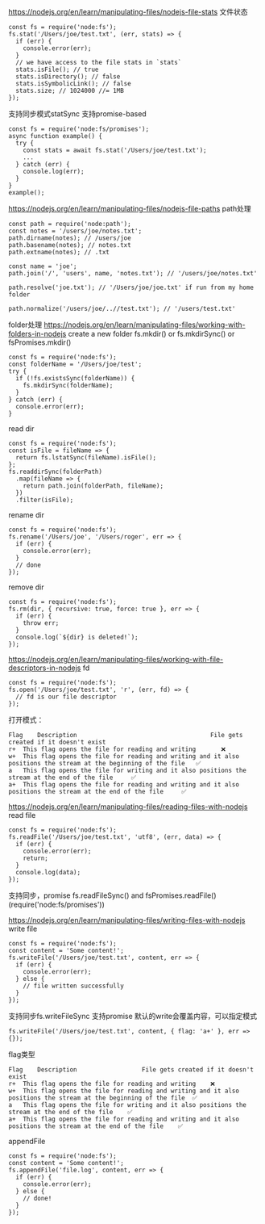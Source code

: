 

https://nodejs.org/en/learn/manipulating-files/nodejs-file-stats
文件状态
```
const fs = require('node:fs');
fs.stat('/Users/joe/test.txt', (err, stats) => {
  if (err) {
    console.error(err);
  }
  // we have access to the file stats in `stats`
  stats.isFile(); // true
  stats.isDirectory(); // false
  stats.isSymbolicLink(); // false
  stats.size; // 1024000 //= 1MB
});
```
支持同步模式statSync
支持promise-based
```
const fs = require('node:fs/promises');
async function example() {
  try {
    const stats = await fs.stat('/Users/joe/test.txt');
    ...
  } catch (err) {
    console.log(err);
  }
}
example();
```


https://nodejs.org/en/learn/manipulating-files/nodejs-file-paths
path处理
```
const path = require('node:path');
const notes = '/users/joe/notes.txt';
path.dirname(notes); // /users/joe
path.basename(notes); // notes.txt
path.extname(notes); // .txt

const name = 'joe';
path.join('/', 'users', name, 'notes.txt'); // '/users/joe/notes.txt'

path.resolve('joe.txt'); // '/Users/joe/joe.txt' if run from my home folder

path.normalize('/users/joe/..//test.txt'); // '/users/test.txt'
```

folder处理
https://nodejs.org/en/learn/manipulating-files/working-with-folders-in-nodejs
create a new folder
fs.mkdir() or fs.mkdirSync() or fsPromises.mkdir()
```
const fs = require('node:fs');
const folderName = '/Users/joe/test';
try {
  if (!fs.existsSync(folderName)) {
    fs.mkdirSync(folderName);
  }
} catch (err) {
  console.error(err);
}
```
read dir
```
const fs = require('node:fs');
const isFile = fileName => {
  return fs.lstatSync(fileName).isFile();
};
fs.readdirSync(folderPath)
  .map(fileName => {
    return path.join(folderPath, fileName);
  })
  .filter(isFile);
```
rename dir
```
const fs = require('node:fs');
fs.rename('/Users/joe', '/Users/roger', err => {
  if (err) {
    console.error(err);
  }
  // done
});
```
remove dir
```
const fs = require('node:fs');
fs.rm(dir, { recursive: true, force: true }, err => {
  if (err) {
    throw err;
  }
  console.log(`${dir} is deleted!`);
});
```


https://nodejs.org/en/learn/manipulating-files/working-with-file-descriptors-in-nodejs
fd
```
const fs = require('node:fs');
fs.open('/Users/joe/test.txt', 'r', (err, fd) => {
  // fd is our file descriptor
});
```
打开模式：
```
Flag	Description	                                    File gets created if it doesn't exist
r+	This flag opens the file for reading and writing	   ❌
w+	This flag opens the file for reading and writing and it also positions the stream at the beginning of the file	 ✅
a	This flag opens the file for writing and it also positions the stream at the end of the file	 ✅
a+	This flag opens the file for reading and writing and it also positions the stream at the end of the file	 ✅
```


https://nodejs.org/en/learn/manipulating-files/reading-files-with-nodejs
read file
```
const fs = require('node:fs');
fs.readFile('/Users/joe/test.txt', 'utf8', (err, data) => {
  if (err) {
    console.error(err);
    return;
  }
  console.log(data);
});
```
支持同步，promise   fs.readFileSync() and fsPromises.readFile()(require('node:fs/promises'))


https://nodejs.org/en/learn/manipulating-files/writing-files-with-nodejs
write file
```
const fs = require('node:fs');
const content = 'Some content!';
fs.writeFile('/Users/joe/test.txt', content, err => {
  if (err) {
    console.error(err);
  } else {
    // file written successfully
  }
});
```
支持同步fs.writeFileSync  支持promise
默认的write会覆盖内容，可以指定模式
```
fs.writeFile('/Users/joe/test.txt', content, { flag: 'a+' }, err => {});
```
flag类型
```
Flag	Description	                 File gets created if it doesn't exist
r+	This flag opens the file for reading and writing	❌
w+	This flag opens the file for reading and writing and it also positions the stream at the beginning of the file	✅
a	This flag opens the file for writing and it also positions the stream at the end of the file	✅
a+	This flag opens the file for reading and writing and it also positions the stream at the end of the file	✅
```

appendFile
```
const fs = require('node:fs');
const content = 'Some content!';
fs.appendFile('file.log', content, err => {
  if (err) {
    console.error(err);
  } else {
    // done!
  }
});
```